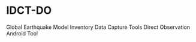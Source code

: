 IDCT-DO
=======


Global Earthquake Model 
Inventory Data Capture Tools 
Direct Observation 
Android Tool


